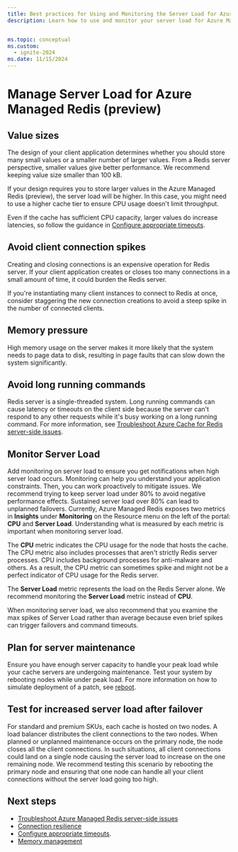 ```yaml
---
title: Best practices for Using and Monitoring the Server Load for Azure Managed Redis (preview)
description: Learn how to use and monitor your server load for Azure Managed Redis.


ms.topic: conceptual
ms.custom:
  - ignite-2024
ms.date: 11/15/2024
---
```


# Manage Server Load for Azure Managed Redis (preview)

## Value sizes

The design of your client application determines whether you should store many small values or a smaller number of larger values. From a Redis server perspective, smaller values give better performance. We recommend keeping value size smaller than 100 kB.

If your design requires you to store larger values in the Azure Managed Redis (preview), the server load will be higher. In this case, you might need to use a higher cache tier to ensure CPU usage doesn't limit throughput.

Even if the cache has sufficient CPU capacity, larger values do increase latencies, so follow the guidance in [Configure appropriate timeouts](managed-redis-best-practices-connection.md#configure-appropriate-timeouts).


## Avoid client connection spikes

Creating and closing connections is an expensive operation for Redis server. If your client application creates or closes too many connections in a small amount of time, it could burden the Redis server.

If you're instantiating many client instances to connect to Redis at once, consider staggering the new connection creations to avoid a steep spike in the number of connected clients.

## Memory pressure

High memory usage on the server makes it more likely that the system needs to page data to disk, resulting in page faults that can slow down the system significantly.

## Avoid long running commands

Redis server is a single-threaded system. Long running commands can cause latency or timeouts on the client side because the server can't respond to any other requests while it's busy working on a long running command. For more information, see [Troubleshoot Azure Cache for Redis server-side issues](managed-redis-troubleshoot-server.md).  

## Monitor Server Load

Add monitoring on server load to ensure you get notifications when high server load occurs. Monitoring can help you understand your application constraints. Then, you can work proactively to mitigate issues. We recommend trying to keep server load under 80% to avoid negative performance effects. Sustained server load over 80% can lead to unplanned failovers. 
Currently, Azure Managed Redis exposes two metrics in **Insights** under **Monitoring** on the Resource menu on the left of the portal: **CPU** and **Server Load**. Understanding what is measured by each metric is important when monitoring server load.

The **CPU** metric indicates the CPU usage for the node that hosts the cache. The CPU metric also includes processes that aren't strictly Redis server processes. CPU includes background processes for anti-malware and others. As a result, the CPU metric can sometimes spike and might not be a perfect indicator of CPU usage for the Redis server.

The **Server Load** metric represents the load on the Redis Server alone. We recommend monitoring the **Server Load** metric instead of **CPU**.

When monitoring server load, we also recommend that you examine the max spikes of Server Load rather than average because even brief spikes can trigger failovers and command timeouts.

## Plan for server maintenance

Ensure you have enough server capacity to handle your peak load while your cache servers are undergoing maintenance. Test your system by rebooting nodes while under peak load. For more information on how to simulate deployment of a patch, see [reboot](managed-redis-administration.md#reboot).

## Test for increased server load after failover

For standard and premium SKUs, each cache is hosted on two nodes. A load balancer distributes the client connections to the two nodes. When planned or unplanned maintenance occurs on the primary node, the node closes all the client connections. In such situations, all client connections could land on a single node causing the server load to increase on the one remaining node. We recommend testing this scenario by rebooting the primary node and ensuring that one node can handle all your client connections without the server load going too high.

## Next steps

- [Troubleshoot Azure Managed Redis server-side issues](managed-redis-troubleshoot-server.md)
- [Connection resilience](managed-redis-best-practices-connection.md)
- [Configure appropriate timeouts](managed-redis-best-practices-connection.md#configure-appropriate-timeouts).
- [Memory management](managed-redis-best-practices-memory-management.md)
